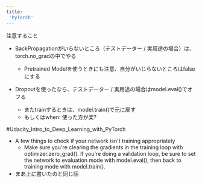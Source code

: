 ```yaml
---
title:
 'PyTorch'
---
```


注意すること
- BackPropagationがいらないところ（テストデーター / 実用途の場合）は、torch.no_gradの中でやる
    - Pretrained Modelを使うときにも注意、自分がいじらないところはfalseにする

- Dropoutを使ったなら、テストデーター / 実用途の場合はmodel.eval()でオフる
    - またtrainするときは、model.train()で元に戻す
    - もしくはwhen: 使った方が楽?

#Udacity_Intro_to_Deep_Learning_with_PyTorch
- A few things to check if your network isn't training appropriately
    - Make sure you're clearing the gradients in the training loop with optimizer.zero_grad(). If you're doing a validation loop, be sure to set the network to evaluation mode with model.eval(), then back to training mode with model.train().
- まあ上に書いたのと同じ話
